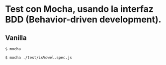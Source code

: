 # Test con Mocha, usando la interfaz BDD (Behavior-driven development).

## Vanilla
```
$ mocha
```
```
$ mocha ./test/isVowel.spec.js
```